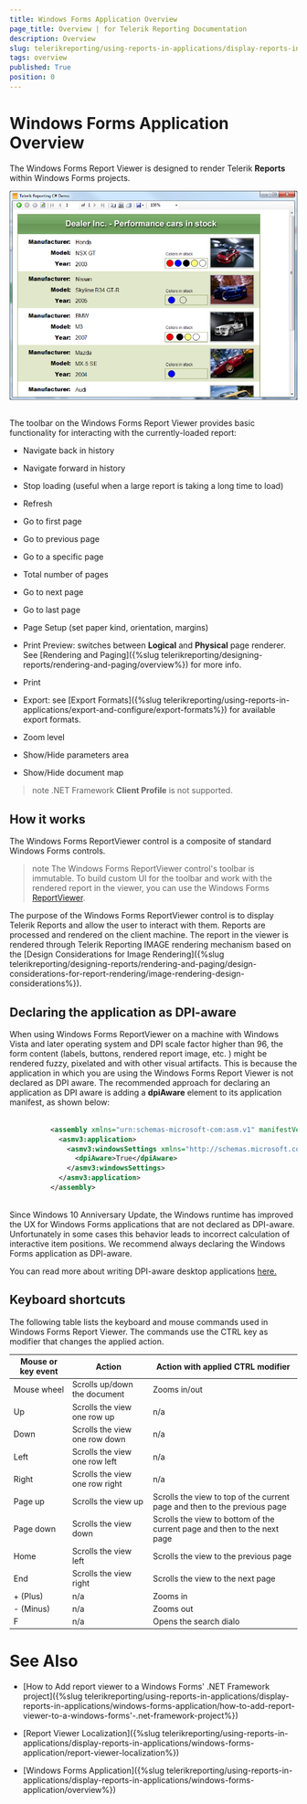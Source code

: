 ```yaml
---
title: Windows Forms Application Overview
page_title: Overview | for Telerik Reporting Documentation
description: Overview
slug: telerikreporting/using-reports-in-applications/display-reports-in-applications/windows-forms-application/overview
tags: overview
published: True
position: 0
---
```


# Windows Forms Application Overview



The Windows Forms Report Viewer is designed to render Telerik __Reports__ within Windows Forms projects.
        
  ![](images/WinFormsViewer.png)

## 

The toolbar on the Windows Forms Report Viewer provides basic functionality for interacting with the currently-loaded report:

* Navigate back in history

* Navigate forward in history

* Stop loading (useful when a large report is taking a long time to load)
            

* Refresh

* Go to first page

* Go to previous page

* Go to a specific page

* Total number of pages

* Go to next page

* Go to last page

* Page Setup (set paper kind, orientation, margins)

* Print Preview: switches between __Logical__ and __Physical__ page renderer. See [Rendering and Paging]({%slug telerikreporting/designing-reports/rendering-and-paging/overview%}) for more info.
            

* Print

* Export: see [Export Formats]({%slug telerikreporting/using-reports-in-applications/export-and-configure/export-formats%}) for available export formats.
            

* Zoom level

* Show/Hide parameters area

* Show/Hide document map

>note .NET Framework  __Client Profile__  is not supported.          


## How it works

The Windows Forms ReportViewer control is a composite of standard Windows Forms controls.
        

>note The Windows Forms ReportViewer control's toolbar is immutable. To build custom UI for the toolbar and work with the rendered report in the viewer,            you can use the Windows Forms [ReportViewer](/reporting/api/Telerik.ReportViewer.WinForms.ReportViewer).          


The purpose of the Windows Forms ReportViewer control is to display Telerik Reports and allow the user to interact with them.
          Reports are processed and rendered on the client machine. The report in the viewer is rendered through Telerik Reporting IMAGE rendering mechanism based on the
          [Design Considerations for Image Rendering]({%slug telerikreporting/designing-reports/rendering-and-paging/design-considerations-for-report-rendering/image-rendering-design-considerations%}).
        

## Declaring the application as DPI-aware

When using Windows Forms ReportViewer on a machine with Windows Vista and later operating system and DPI scale factor higher than 96, the form content
          (labels, buttons, rendered report image, etc. ) might be rendered fuzzy, pixelated and with other visual artifacts.
          This is because the application in which you are using the Windows Forms Report Viewer is not declared as DPI aware. The recommended approach for declaring an application
          as DPI aware is adding a __dpiAware__ element to its application manifest, as shown below:
        

	
````xml

          <assembly xmlns="urn:schemas-microsoft-com:asm.v1" manifestVersion="1.0" xmlns:asmv3="urn:schemas-microsoft-com:asm.v3" >
            <asmv3:application>
              <asmv3:windowsSettings xmlns="http://schemas.microsoft.com/SMI/2005/WindowsSettings">
                <dpiAware>True</dpiAware>
              </asmv3:windowsSettings>
            </asmv3:application>
          </assembly>
          
````



Since Windows 10 Anniversary Update, the Windows runtime has improved the UX for Windows Forms applications that are not declared as DPI-aware. Unfortunately in some cases this behavior leads to incorrect calculation of interactive item positions. We recommend always declaring the Windows Forms application as DPI-aware.
        

You can read more about writing DPI-aware desktop applications
          [              here.
            ](              https://msdn.microsoft.com/en-us/library/windows/desktop/dn469266(v=vs.85).aspx
            )

## Keyboard shortcuts

The following table lists the keyboard and mouse commands used in Windows Forms Report Viewer. The commands use the CTRL key as modifier that changes the applied action.
        


| Mouse or key event | Action | Action with applied CTRL modifier |
| ------ | ------ | ------ |
|Mouse wheel|Scrolls up/down the document|Zooms in/out|
|Up|Scrolls the view one row up|n/a|
|Down|Scrolls the view one row down|n/a|
|Left|Scrolls the view one row left|n/a|
|Right|Scrolls the view one row right|n/a|
|Page up|Scrolls the view up|Scrolls the view to top of the current page and then to the previous page|
|Page down|Scrolls the view down|Scrolls the view to bottom of the current page and then to the next page|
|Home|Scrolls the view left|Scrolls the view to the previous page|
|End|Scrolls the view right|Scrolls the view to the next page|
|+ (Plus)|n/a|Zooms in|
|- (Minus)|n/a|Zooms out|
|F|n/a|Opens the search dialo|




# See Also


 * [How to Add report viewer to a Windows Forms' .NET Framework project]({%slug telerikreporting/using-reports-in-applications/display-reports-in-applications/windows-forms-application/how-to-add-report-viewer-to-a-windows-forms'-.net-framework-project%})

 * [Report Viewer Localization]({%slug telerikreporting/using-reports-in-applications/display-reports-in-applications/windows-forms-application/report-viewer-localization%})

 * [Windows Forms Application]({%slug telerikreporting/using-reports-in-applications/display-reports-in-applications/windows-forms-application/overview%})
